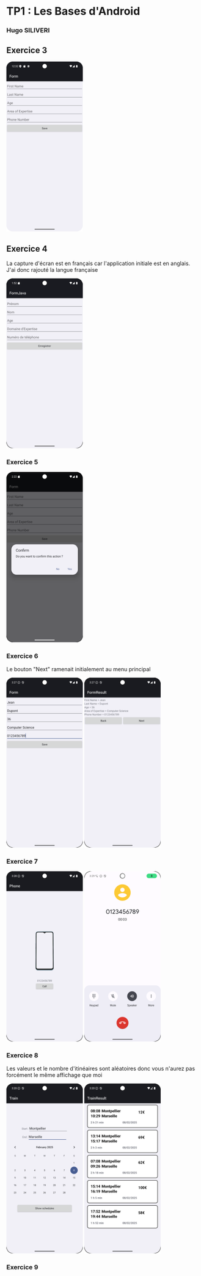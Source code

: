 # TP1 : Les Bases d'Android

### Hugo SILIVERI

## Exercice 3

<img src="screenshots/exo3.png" alt="exo3" width="200"/>

## Exercice 4

La capture d'écran est en français car l'application initiale est en anglais. J'ai donc rajouté 
la langue française

<img src="screenshots/exo4.png" alt="exo4" width="200"/>

### Exercice 5

<img src="screenshots/exo5.png" alt="exo5" width="200"/>

### Exercice 6

Le bouton "Next" ramenait initialement au menu principal

<img src="screenshots/exo6-1.png" alt="exo6-1" width="200"/>
<img src="screenshots/exo6-2.png" alt="exo6-2" width="200"/>

### Exercice 7

<img src="screenshots/exo7-1.png" alt="exo7-1" width="200"/>
<img src="screenshots/exo7-2.png" alt="exo7-2" width="200"/>

### Exercice 8

Les valeurs et le nombre d'itinéaires sont aléatoires donc vous n'aurez pas forcément le même 
affichage que moi 

<img src="screenshots/exo8-1.png" alt="exo8-1" width="200"/>
<img src="screenshots/exo8-2.png" alt="exo8-2" width="200"/>

### Exercice 9